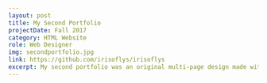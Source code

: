 ```yaml
---
layout: post
title: My Second Portfolio
projectDate: Fall 2017
category: HTML Website
role: Web Designer
img: secondportfolio.jpg
link: https://github.com/irisoflys/irisoflys
excerpt: My second portfolio was an original multi-page design made with HTML, CSS, Bootstrap, and jQuery.
---
```

